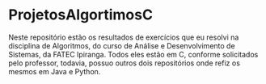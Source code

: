 # ProjetosAlgortimosC
Neste repositório estão os resultados de exercícios que eu resolvi na disciplina de Algoritmos, do curso de Análise e Desenvolvimento de Sistemas, da FATEC Ipiranga. Todos eles estão em C, conforme solicitados pelo professor, todavia, possuo outros dois repositórios onde refiz os mesmos em Java e Python.
